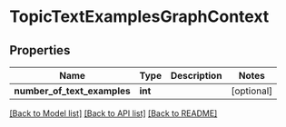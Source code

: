 # TopicTextExamplesGraphContext

## Properties
Name | Type | Description | Notes
------------ | ------------- | ------------- | -------------
**number_of_text_examples** | **int** |  | [optional] 

[[Back to Model list]](../README.md#documentation-for-models) [[Back to API list]](../README.md#documentation-for-api-endpoints) [[Back to README]](../README.md)


